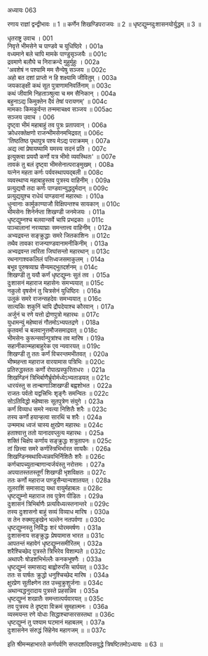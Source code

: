 अध्यायः 063

रणाय राज्ञां द्वन्द्वीभावः ॥ 1 ॥ कर्णेन शिखण्डिपराजयः ॥ 2 ॥ धृष्टद्युम्नदुःशासनयोर्युद्धम् ॥ 3 ॥

धृतराष्ट्र उवाच ।	001  
निवृत्ते भीमसेने च पाण्डवे च युधिष्ठिरे ।	001a  
वध्यमाने बले चापि मामके पाण्डुसृञ्जयैः ॥	001c  
द्रवमाणे बलौघे च निराक्रन्दे मुहुर्मुहुः ।	002a  
\'अवशेषं न पश्यामि मम सैन्येषु सञ्जय ॥	002c  
अहो बत दशां प्राप्तो न हि शक्ष्यामि जीवितुम् ।	003a  
जयकाङ्क्षी कथं सूत पुत्राणामनिवर्तिनाम् ॥	003c  
कथं जीवामि निहताञ्श्रुत्वा च मम सैनिकान् ।	004a  
बहुनाऽद्य किमुक्तेन दैवं तेषां परायणम्\' ॥	004c  
मामकाः किमकुर्वन्त तन्ममाचक्ष्व सञ्जय ॥	005ac  
सञ्जय उवाच ।	006  
दृष्ट्वा भीमं महाबाहुं तव पुत्रः प्रतापवान् ।	006a  
क्रोधरक्तेक्षणो राजन्भीमसेनमभिद्रवत् ॥	006c  
\'तिष्ठतिष्ठ पृथापुत्र पश्य मेऽद्य पराक्रमम् ।	007a  
अद्य त्वां प्रेषायष्यामि यमस्य सदनं प्रति ।	007c  
इत्युक्त्वा प्रययौ कर्णो यत्र भीमो व्यवस्थितः\' ॥	007e  
तावकं तु बलं दृष्ट्वा भीमसेनात्पराङ्मुखम् ।	008a  
यत्नेन महता कर्णः पर्यवस्थापयद्बली ॥	008c  
व्यवस्थाप्य महाबाहुस्तव पुत्रस्य वाहिनीम् ।	009a  
प्रत्युद्ययौ तदा कर्णः पाण्डवान्युद्धदुर्मदान् ॥	009c  
प्रत्युद्ययुश्च राधेयं पाण्डवानां महारथाः ।	010a  
धुन्वानाः कार्मुकाण्याजौ विक्षिपन्तश्च सायकान् ॥	010c  
भीमसेनः शिनेर्नप्ता शिखण्डी जनमेजयः ।	011a  
धृष्टद्युम्नश्च बलवान्सर्वे चापि प्रभद्रकाः ॥	011c  
पाञ्चालानां नरव्याघ्राः समन्तात्त्व वाहिनीम् ।	012a  
अभ्यद्रवन्त सङ्क्रुद्धाः समरे जितकाशिनः ॥	012c  
तथैव तावका राजन्पाण्डवानामनीकिनीम् ।	013a  
अभ्यद्रवन्त त्वरिता जिघांसन्तो महारथान् ॥	013c  
रथनागाश्वकलिलं पत्तिध्वजसमाकुलम् ।	014a  
बभूव पुरुषव्याघ्र सैन्यमद्भुतदर्शनम् ॥	014c  
शिखण्डी तु ययौ कर्णं धृष्टद्युम्नः सुतं तव ।	015a  
दुःशासनं महाराज महासेनः समभ्ययात् ॥	015c  
नकुलो वृषसेनं तु चित्रसेनं युधिष्ठिरः ।	016a  
उलूकं समरे राजन्सहदेवः समभ्ययात् ॥	016c  
सात्यकिः शकुनिं चापि द्रौपदेयाश्च कौरवान् ।	017a  
अर्जुनं च रणे यत्तो द्रोणपुत्रो महारथः ॥	017c  
युधामन्युं महेष्वासं गौतमोऽभ्यपतद्रणे ।	018a  
कृतवर्मा च बलवानुत्तमौजसमाद्रवत् ॥	018c  
भीमसेनः कुरून्सर्वान्पुत्रांश्च तव मारिष ।	019a  
सहानीकान्महाबाहुरेक एव न्यवारयत् ॥	019c  
शिखण्डी तु ततः कर्णं विचरन्तमभीतवत् ।	020a  
भीष्महन्ता महाराज वारयामास पत्रिभिः ॥	020c  
प्रतिरुद्धस्ततः कर्णो रोपात्प्रस्फुरिताधरः ।	021a  
शिखण्डिनं त्रिभिर्बाणैर्भ्रुवोर्मध्येऽभ्यताडयत् ॥	021c  
धारयंस्तु स तान्बाणाञ्शिखण्डी बह्वशोभत ।	022a  
राजतः पर्वतो यद्वत्त्रिभिः शृङ्गैः समन्वितः ॥	022c  
सोऽतिविद्धो महेष्वासः सूतपुत्रेण संयुगे ।	023a  
कर्णं विव्याध समरे नवत्या निशितैः शरैः ॥	023c  
तस्य कर्णो हयान्हत्वा सारथिं च शरैः ।	024a  
उन्ममाथ ध्वजं चास्य क्षुरप्रेण महारथः ॥	024c  
हताश्वात्तु ततो यानादवप्लुत्य महारथः ।	025a  
शक्तिं चिक्षेप कर्णाय सङ्क्रुद्धः शत्रुतापनः ॥	025c  
तां छित्त्वा समरे कर्णस्त्रिभिर्भारत सायकैः ।	026a  
शिखण्डिनमथाविध्यन्नवभिर्निशितैः शरैः ॥	026c  
कर्णचापच्युतान्बाणान्वर्जयंस्तु नरोत्तमः ।	027a  
अपयातस्ततस्तूर्णं शिखण्डी भृशविक्षतः ॥	027c  
ततः कर्णो महाराज पाण्डुसैन्यान्यशातयत् ।	028a  
तूलराशिं समासाद्य यथा वायुर्महाबलः ॥	028c  
धृष्टद्युम्नो महाराज तव पुत्रेण पीडितः ।	029a  
दुःशासनं त्रिभिर्बाणैः प्रत्यविध्यत्स्तनान्तरे ॥	029c  
तस्य दुःशासनो बाहुं सव्यं विव्याध मारिष ।	030a  
स तेन रुक्मपुङ्खेन भल्लेन नतपर्वणा ॥	030c  
धृष्टद्युम्नस्तु निर्विद्धः शरं घोरममर्षणः ।	031a  
दुःशासनाय सङ्क्रुद्धः प्रेषयामास भारत ॥	031c  
आपतन्तं महावेगं धृष्टद्युम्नसमीरितम् ।	032a  
शरैश्चिच्छेद पुत्रस्ते त्रिभिरेव विशाम्पते ॥	032c  
अथापरैः षोडशभिर्भल्लैः कनकभूषणैः ।	033a  
धृष्टद्युम्नं समासाद्य बाह्वोरुरसि चार्पयत् ॥	033c  
ततः स पार्षतः क्रुद्धो धनुश्चिच्छेद मारिष ।	034a  
क्षुरप्रेण सुतीक्ष्णेन तत उच्चुक्रुशुर्जनाः ॥	034c  
अथान्यद्धनुरादाय पुत्रस्ते प्रहसन्निव ।	035a  
धृष्टद्युम्नं शरव्रातैः समन्तात्पर्यवारयत् ॥	035c  
तव पुत्रस्य ते दृष्ट्वा विक्रमं सुमहात्मनः ।	036a  
व्यस्मयन्त रणे योधाः सिद्धाश्चाप्सरसस्तथा ॥	036c  
धृष्टद्युम्नं तु पश्याम घटमानं महाबलम् ।	037a  
दुःशासनेन संरुद्धं सिंहेनेव महागजम् ॥ ॥	037c  

इति श्रीमन्महाभारते कर्णपर्वणि सप्तदशदिवसयुद्धे त्रिषष्टितमोऽध्यायः ॥ 63 ॥
